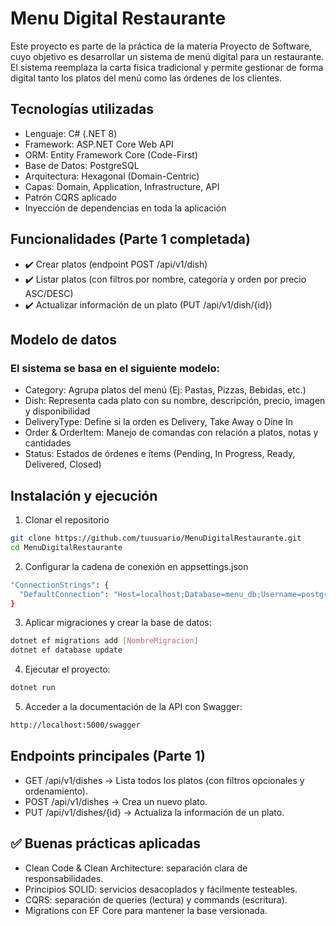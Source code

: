 # Menu Digital Restaurante

Este proyecto es parte de la práctica de la materia Proyecto de Software, cuyo objetivo es desarrollar un sistema de menú digital para un restaurante.
El sistema reemplaza la carta física tradicional y permite gestionar de forma digital tanto los platos del menú como las órdenes de los clientes.

## Tecnologías utilizadas

- Lenguaje: C# (.NET 8)
- Framework: ASP.NET Core Web API
- ORM: Entity Framework Core (Code-First)
- Base de Datos: PostgreSQL
- Arquitectura: Hexagonal (Domain-Centric)
- Capas: Domain, Application, Infrastructure, API
- Patrón CQRS aplicado
- Inyección de dependencias en toda la aplicación

## Funcionalidades (Parte 1 completada)

- ✔️ Crear platos (endpoint POST /api/v1/dish)
- ✔️ Listar platos (con filtros por nombre, categoría y orden por precio ASC/DESC)
- ✔️ Actualizar información de un plato (PUT /api/v1/dish/{id})

## Modelo de datos

### El sistema se basa en el siguiente modelo:

- Category: Agrupa platos del menú (Ej: Pastas, Pizzas, Bebidas, etc.)
- Dish: Representa cada plato con su nombre, descripción, precio, imagen y disponibilidad
- DeliveryType: Define si la orden es Delivery, Take Away o Dine In
- Order & OrderItem: Manejo de comandas con relación a platos, notas y cantidades
- Status: Estados de órdenes e ítems (Pending, In Progress, Ready, Delivered, Closed)

## Instalación y ejecución

1. Clonar el repositorio
```bash
git clone https://github.com/tuusuario/MenuDigitalRestaurante.git
cd MenuDigitalRestaurante
```
2. Configurar la cadena de conexión en appsettings.json
```bash
"ConnectionStrings": {
  "DefaultConnection": "Host=localhost;Database=menu_db;Username=postgres;Password=tu_password"
}
```
3. Aplicar migraciones y crear la base de datos:
```bash
dotnet ef migrations add [NombreMigracion]   
dotnet ef database update
```
4. Ejecutar el proyecto:
```bash
dotnet run
```
5. Acceder a la documentación de la API con Swagger:
```bash
http://localhost:5000/swagger
``` 

## Endpoints principales (Parte 1)

- GET /api/v1/dishes → Lista todos los platos (con filtros opcionales y ordenamiento).
- POST /api/v1/dishes → Crea un nuevo plato.
- PUT /api/v1/dishes/{id} → Actualiza la información de un plato.

## ✅ Buenas prácticas aplicadas

- Clean Code & Clean Architecture: separación clara de responsabilidades.
- Principios SOLID: servicios desacoplados y fácilmente testeables.
- CQRS: separación de queries (lectura) y commands (escritura).
- Migrations con EF Core para mantener la base versionada.
  
